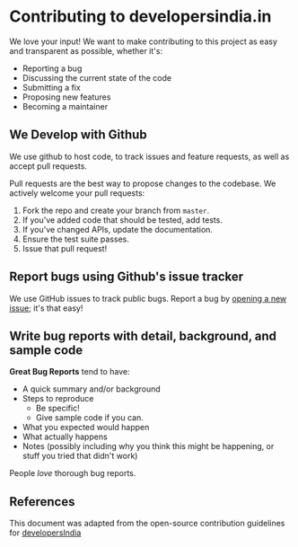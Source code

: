 # Contributing to developersindia.in

We love your input! We want to make contributing to this project as easy and
transparent as possible, whether it's:

- Reporting a bug
- Discussing the current state of the code
- Submitting a fix
- Proposing new features
- Becoming a maintainer

## We Develop with Github

We use github to host code, to track issues and feature requests, as well as
accept pull requests.

Pull requests are the best way to propose changes to the codebase. We
actively welcome your pull requests:

1. Fork the repo and create your branch from `master`.
2. If you've added code that should be tested, add tests.
3. If you've changed APIs, update the documentation.
4. Ensure the test suite passes.
6. Issue that pull request!

<!-- ## TODO: Any contributions you make will be under the MIT Software License -->

<!-- In short, when you submit code changes, your submissions are understood to be -->
<!-- under the same [MIT License](http://choosealicense.com/licenses/mit/) that -->
<!-- covers the project. Feel free to contact the maintainers if that's a concern. -->

## Report bugs using Github's issue tracker

We use GitHub issues to track public bugs. 
Report a bug by [opening a new issue](https://github.com/developersIndia/developersIndia.in/issues/new/choose); 
it's that easy!

## Write bug reports with detail, background, and sample code

**Great Bug Reports** tend to have:

- A quick summary and/or background
- Steps to reproduce
  - Be specific!
  - Give sample code if you can.
- What you expected would happen
- What actually happens
- Notes (possibly including why you think this might be happening, or stuff you
  tried that didn't work)

People _love_ thorough bug reports.

<!-- ## TODO: Use a Consistent Coding Style -->

<!-- ## TODO: License -->

<!-- By contributing, you agree that your contributions will be licensed under its -->
<!-- MIT License. -->

## References

This document was adapted from the open-source contribution guidelines for
[developersIndia](https://github.com/developersIndia/.github/blob/main/CONTRIBUTING.md)
